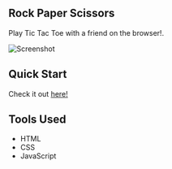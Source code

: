 ## Rock Paper Scissors
Play Tic Tac Toe with a friend on the browser!. 

![Screenshot](https://i.imgur.com/1xbD92G.png)
## Quick Start
Check it out [here!](https://jusgu.github.io/tic-tac-toe/)

## Tools Used
 - HTML
 - CSS
 - JavaScript

